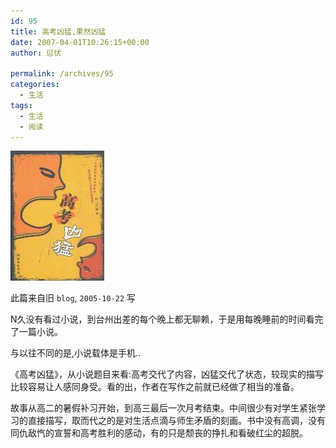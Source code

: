 ```yaml
---
id: 95
title: 高考凶猛,果然凶猛
date: 2007-04-01T10:26:15+00:00
author: 愆伏

permalink: /archives/95
categories:
  - 生活
tags:
  - 生活
  - 阅读
---
```

![高考](/wp-content/uploads/200704/01_102847_s2127448.jpg)

此篇来自旧 `blog`, `2005-10-22` 写

N久没有看过小说，到台州出差的每个晚上都无聊赖，于是用每晚睡前的时间看完了一篇小说。
  
与以往不同的是,小说载体是手机..

《高考凶猛》，从小说题目来看:高考交代了内容，凶猛交代了状态，较现实的描写比较容易让人感同身受。看的出，作者在写作之前就已经做了相当的准备。

故事从高二的暑假补习开始，到高三最后一次月考结束。中间很少有对学生紧张学习的直接描写，取而代之的是对生活点滴与师生矛盾的刻画。书中没有高调，没有同仇敌忾的宣誓和高考胜利的感动，有的只是颓丧的挣扎和看破红尘的超脱。